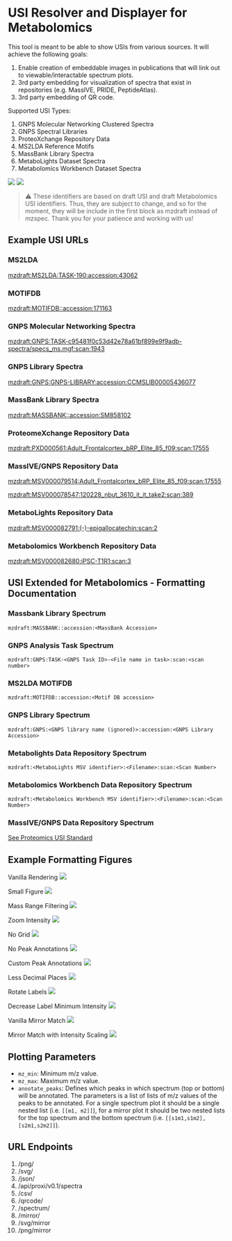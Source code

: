 # USI Resolver and Displayer for Metabolomics

This tool is meant to be able to show USIs from various sources. It will achieve the following goals:

1. Enable creation of embeddable images in publications that will link out to viewable/interactable spectrum plots.
2. 3rd party embedding for visualization of spectra that exist in repositories (e.g. MassIVE, PRIDE, PeptideAtlas).
3. 3rd party embedding of QR code.

Supported USI Types:

1. GNPS Molecular Networking Clustered Spectra
2. GNPS Spectral Libraries
3. ProteoXchange Repository Data
4. MS2LDA Reference Motifs
5. MassBank Library Spectra
6. MetaboLights Dataset Spectra
7. Metabolomics Workbench Dataset Spectra

![](https://github.com/mwang87/MetabolomicsSpectrumResolver/workflows/unittest/badge.svg)
![](https://github.com/mwang87/MetabolomicsSpectrumResolver/workflows/production-integration/badge.svg)

> :warning: These identifiers are based on draft USI and draft Metabolomics USI identifiers. 
        Thus, they are subject to change, and so for the moment, they will be include in the first block as mzdraft instead of mzspec. 
        Thank you for your patience and working with us!

## Example USI URLs

### MS2LDA

[mzdraft:MS2LDA:TASK-190:accession:43062](https://metabolomics-usi.ucsd.edu/spectrum/?usi=mzdraft:MS2LDA:TASK-190:accession:43062)

### MOTIFDB

[mzdraft:MOTIFDB::accession:171163](https://metabolomics-usi.ucsd.edu/spectrum/?usi=mzdraft:MOTIFDB::accession:171163)

### GNPS Molecular Networking Spectra

[mzdraft:GNPS:TASK-c95481f0c53d42e78a61bf899e9f9adb-spectra/specs_ms.mgf:scan:1943](https://metabolomics-usi.ucsd.edu/spectrum/?usi=mzdraft:GNPS:TASK-c95481f0c53d42e78a61bf899e9f9adb-spectra/specs_ms.mgf:scan:1943)

### GNPS Library Spectra

[mzdraft:GNPS:GNPS-LIBRARY:accession:CCMSLIB00005436077](https://metabolomics-usi.ucsd.edu/spectrum/?usi=mzdraft:GNPS:GNPS-LIBRARY:accession:CCMSLIB00005436077)

### MassBank Library Spectra

[mzdraft:MASSBANK::accession:SM858102](https://metabolomics-usi.ucsd.edu/spectrum/?usi=mzdraft:MASSBANK::accession:SM858102)

### ProteomeXchange Repository Data

[mzdraft:PXD000561:Adult_Frontalcortex_bRP_Elite_85_f09:scan:17555](https://metabolomics-usi.ucsd.edu/spectrum/?usi=mzdraft:PXD000561:Adult_Frontalcortex_bRP_Elite_85_f09:scan:17555)

### MassIVE/GNPS Repository Data

[mzdraft:MSV000079514:Adult_Frontalcortex_bRP_Elite_85_f09:scan:17555](https://metabolomics-usi.ucsd.edu/spectrum/?usi=mzdraft:MSV000079514:Adult_Frontalcortex_bRP_Elite_85_f09:scan:17555)

[mzdraft:MSV000078547:120228_nbut_3610_it_it_take2:scan:389](https://metabolomics-usi.ucsd.edu/spectrum/?usi=mzdata:MSV000078547:120228_nbut_3610_it_it_take2:scan:389)

### MetaboLights Repository Data

[mzdraft:MSV000082791:(-)-epigallocatechin:scan:2](https://metabolomics-usi.ucsd.edu/spectrum/?usi=mzdraft:MSV000082791:(-)-epigallocatechin:scan:2)

### Metabolomics Workbench Repository Data

[mzdraft:MSV000082680:iPSC-T1R1:scan:3](https://metabolomics-usi.ucsd.edu/spectrum/?usi=mzdraft:MSV000082680:iPSC-T1R1:scan:3)


## USI Extended for Metabolomics - Formatting Documentation

### Massbank Library Spectrum

```mzdraft:MASSBANK::accession:<MassBank Accession>```

### GNPS Analysis Task Spectrum

```mzdraft:GNPS:TASK-<GNPS Task ID>-<File name in task>:scan:<scan number>```

### MS2LDA MOTIFDB

```mzdraft:MOTIFDB::accession:<Motif DB accession>```

### GNPS Library Spectrum

```mzdraft:GNPS:<GNPS library name (ignored)>:accession:<GNPS Library Accession>```

### Metabolights Data Repository Spectrum

```mzdraft:<MetaboLights MSV identifier>:<Filename>:scan:<Scan Number>```

### Metabolomics Workbench Data Repository Spectrum

```mzdraft:<Metabolomics Workbench MSV identifier>:<Filename>:scan:<Scan Number>```

### MassIVE/GNPS Data Repository Spectrum

[See Proteomics USI Standard](http://www.psidev.info/usi)


## Example Formatting Figures

Vanilla Rendering
![](https://metabolomics-usi.ucsd.edu/svg/?usi=mzdraft:GNPS:TASK-c95481f0c53d42e78a61bf899e9f9adb-spectra/specs_ms.mgf:scan:1943)

Small Figure
![](https://metabolomics-usi.ucsd.edu/svg/?usi=mzdraft:GNPS:TASK-c95481f0c53d42e78a61bf899e9f9adb-spectra/specs_ms.mgf:scan:1943&width=4&height=4)

Mass Range Filtering
![](https://metabolomics-usi.ucsd.edu/svg/?usi=mzdraft:GNPS:TASK-c95481f0c53d42e78a61bf899e9f9adb-spectra/specs_ms.mgf:scan:1943&mz_min=550&mz_max=800)

Zoom Intensity
![](https://metabolomics-usi.ucsd.edu/svg/?usi=mzdraft:GNPS:TASK-c95481f0c53d42e78a61bf899e9f9adb-spectra/specs_ms.mgf:scan:1943&max_intensity=50)

No Grid
![](https://metabolomics-usi.ucsd.edu/svg/?usi=mzdraft:GNPS:TASK-c95481f0c53d42e78a61bf899e9f9adb-spectra/specs_ms.mgf:scan:1943&grid=false)

No Peak Annotations
![](https://metabolomics-usi.ucsd.edu/svg/?usi=mzdraft:GNPS:TASK-c95481f0c53d42e78a61bf899e9f9adb-spectra/specs_ms.mgf:scan:1943&annotate_peaks=[[]])

Custom Peak Annotations
![](https://metabolomics-usi.ucsd.edu/svg/?usi=mzdraft:GNPS:TASK-c95481f0c53d42e78a61bf899e9f9adb-spectra/specs_ms.mgf:scan:1943&annotate_peaks=[[463.297,708.463,816.474,1042.5699]])

Less Decimal Places
![](https://metabolomics-usi.ucsd.edu/png/?usi=mzdraft:GNPS:TASK-c95481f0c53d42e78a61bf899e9f9adb-spectra/specs_ms.mgf:scan:1943&annotate_precision=1)

Rotate Labels
![](https://metabolomics-usi.ucsd.edu/svg/?usi=mzdraft:GNPS:TASK-c95481f0c53d42e78a61bf899e9f9adb-spectra/specs_ms.mgf:scan:1943&annotation_rotation=45)

Decrease Label Minimum Intensity
![](https://metabolomics-usi.ucsd.edu/svg/?usi=mzdraft:GNPS:TASK-c95481f0c53d42e78a61bf899e9f9adb-spectra/specs_ms.mgf:scan:1943&annotate_threshold=0)

Vanilla Mirror Match
![](https://metabolomics-usi.ucsd.edu/svg/mirror?usi1=mzdraft:MASSBANK::accession:BSU00002&usi2=mzdraft:MASSBANK::accession:BSU00002)

Mirror Match with Intensity Scaling
![](https://metabolomics-usi.ucsd.edu/svg/mirror?usi1=mzdraft:MASSBANK::accession:BSU00002&usi2=mzdraft:MASSBANK::accession:BSU00002&max_intensity=150)

## Plotting Parameters

- `mz_min`: Minimum m/z value.
- `mz_max`: Maximum m/z value.
- `annotate_peaks`: Defines which peaks in which spectrum (top or bottom) will be annotated. The parameters is a list of lists of m/z values of the peaks to be annotated. For a single spectrum plot it should be a single nested list (i.e. `[[m1, m2]]`), for a mirror plot it should be two nested lists for the top spectrum and the bottom spectrum (i.e. `[[s1m1,s1m2],[s2m1,s2m2]]`).

## URL Endpoints

1. /png/
1. /svg/
1. /json/
1. /api/proxi/v0.1/spectra
1. /csv/
1. /qrcode/
1. /spectrum/
1. /mirror/
1. /svg/mirror
1. /png/mirror
